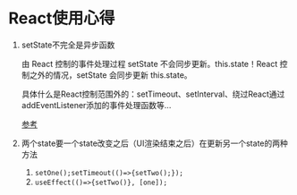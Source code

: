 # React使用心得

1. setState不完全是异步函数

    由 React 控制的事件处理过程 setState 不会同步更新。this.state！React 控制之外的情况，setState 会同步更新 this.state。

    具体什么是React控制范围外的：setTimeout、setInterval、绕过React通过addEventListener添加的事件处理函数等...

    [参考](https://www.zhihu.com/question/66749082/answer/246217812)

2. 两个state要一个state改变之后（UI渲染结束之后）在更新另一个state的两种方法

    1. `setOne();setTimeout(()=>{setTwo();});`
    2. `useEffect(()=>{setTwo()}, [one]);`